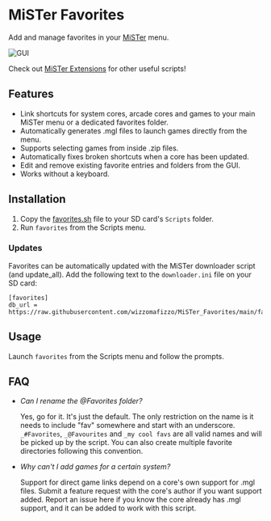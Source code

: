 # MiSTer Favorites

Add and manage favorites in your [MiSTer](https://github.com/MiSTer-devel/Main_MiSTer/wiki) menu.

![GUI](https://github.com/wizzomafizzo/MiSTer_Favorites/raw/main/images/gui.png)

Check out [MiSTer Extensions](https://github.com/wizzomafizzo/mrext) for other useful scripts!

## Features

* Link shortcuts for system cores, arcade cores and games to your main MiSTer menu or a dedicated favorites folder.
* Automatically generates .mgl files to launch games directly from the menu.
* Supports selecting games from inside .zip files.
* Automatically fixes broken shortcuts when a core has been updated.
* Edit and remove existing favorite entries and folders from the GUI.
* Works without a keyboard.

## Installation

1. Copy the [favorites.sh](https://github.com/wizzomafizzo/MiSTer_Favorites/raw/main/favorites.sh) file to your SD card's `Scripts` folder.
2. Run `favorites` from the Scripts menu.

### Updates

Favorites can be automatically updated with the MiSTer downloader script (and update_all). Add the following text to the `downloader.ini` file on your SD card:

```
[favorites]
db_url = https://raw.githubusercontent.com/wizzomafizzo/MiSTer_Favorites/main/favorites.json
```

## Usage

Launch `favorites` from the Scripts menu and follow the prompts.

## FAQ

* *Can I rename the @Favorites folder?*

  Yes, go for it. It's just the default. The only restriction on the name is it needs to include "fav" somewhere and start with an underscore. `_#Favorites`, `_@Favourites` and `_my cool favs` are all valid names and will be picked up by the script. You can also create multiple favorite directories following this convention.

* *Why can't I add games for a certain system?*

  Support for direct game links depend on a core's own support for .mgl files. Submit a feature request with the core's author if you want support added. Report an issue here if you know the core already has .mgl support, and it can be added to work with this script.
